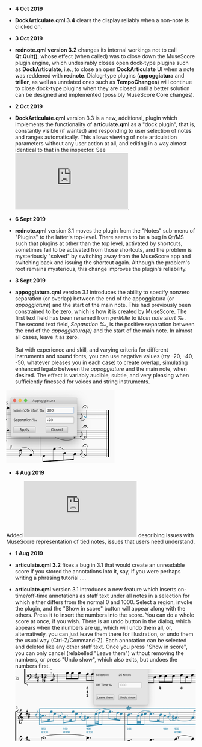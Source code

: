 * **4 Oct 2019**
* **DockArticulate.qml 3.4** clears the display reliably when a non-note is clicked on.

* **3 Oct 2019**
* **rednote.qml version 3.2** changes its internal workings not to call **Qt.Quit()**, whose effect (when called) was to close down the MuseScore plugin engine, which undesirably closes open dock-type plugins such as **DockArticulate**, i.e., to close an open **DockArticulate** UI when a note was reddened with **rednote**.  Dialog-type plugins (**appoggiatura** and **triller**, as well as unrelated ones such as **TempoChanges**) will continue to close dock-type plugins when they are closed until a better solution can be designed and implemented (possibly MuseScore Core changes).

* **2 Oct 2019**
* **DockArticulate.qml** version 3.3 is a new, additional, plugin which implements the functionality of **articulate.qml** as a "dock plugin", that is, constantly visible (if wanted) and responding to user selection of notes and ranges automatically.  This allows viewing of note articulation parameters without any user action at all, and editing in a way almost identical to that in the inspector.  See ![DockArticulate.md](https://github.com/BernardSGreenberg/MuseScorePlugins/blob/master/DockArticulate.md).

* **6 Sept 2019**

* **rednote.qml** version 3.1 moves the plugin from the "Notes" sub-menu of "Plugins" to the latter's top-level.  There seems to be a bug in Qt/MS such that plugins at other than the top level, activated by shortcuts, sometimes fail to be activated from those shortcuts, and the problem is mysteriously "solved" by switching away from the MuseScore app and switching back and issuing the shortcut again.  Although the problem's root remains mysterious, this change improves the plugin's reliability.

* **3 Sept 2019**

* **appoggiatura.qml** version 3.1 introduces the ability to specify nonzero separation (or overlap) between the end of the appoggiatura (or *appoggiature*) and the start of the main note. This had previously been constrained to be zero, which is how it is created by MuseScore.  The first text field has been renamed from *perMille* to *Main note start ‰*.  The second text field, *Separation ‰*, is the positive separation between the end of the *appoggiatura(e)* and the start of the main note.  In almost all cases, leave it as zero. \
\
But with experience and skill, and varying criteria for different instruments and sound fonts, you can use negative values (try -20, -40, -50, whatever pleases you in each case) to create overlap, simulating enhanced legato between the *appoggiature* and the main note, when desired.  The effect is variably audible, subtle, and very pleasing when sufficiently finessed for voices and string instruments.

![Appoggiatura plugin with separation](AppoggWSep.png)


* **4 Aug 2019**

Added ![adjustTiedNotes.md](https://github.com/BernardSGreenberg/MuseScorePlugins/blob/master/adjustingTiedNotes.md) describing issues with MuseScore representation of tied notes, issues that users need understand.

* **1 Aug 2019**

* **articulate.qml 3.2** fixes a bug in 3.1 that would create an unreadable score if you stored the annotations into it, say, if you were perhaps writing a phrasing tutorial .... 

* **articulate.qml** version 3.1 introduces a new feature which inserts on-time/off-time annotations as staff text under all notes in a selection for which either differs from the normal 0 and 1000. Select a region, invoke the plugin, and the "Show in score" button will appear along with the others. Press it to insert the numbers into the score.  You can do a whole score at once, if you wish.  There is an undo button in the dialog, which appears when the numbers are up, which will undo them all, or, alternatively, you can just leave them there for illustration, or undo them the usual way (Ctrl-Z/Command-Z). Each annotation can be selected and deleted like any other staff text.  Once you press "Show in score", you can only cancel (relabelled "Leave them") without removing the numbers, or press "Undo show", which also exits, but undoes the numbers first.
![Note times in the score](inScoreShowTimes.png)
